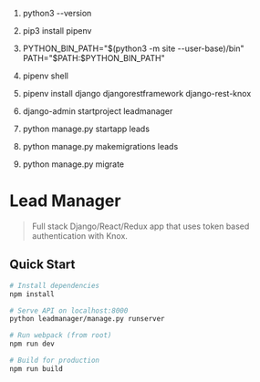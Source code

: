 1. python3 --version
2. pip3 install pipenv
3. PYTHON_BIN_PATH="$(python3 -m site --user-base)/bin"
   PATH="$PATH:$PYTHON_BIN_PATH"

4. pipenv shell
5. pipenv install django djangorestframework django-rest-knox
6. django-admin startproject leadmanager  
7. python manage.py startapp leads
8. python manage.py makemigrations leads
9. python manage.py migrate
# Lead Manager

> Full stack Django/React/Redux app that uses token based authentication with Knox.

## Quick Start

```bash
# Install dependencies
npm install

# Serve API on localhost:8000
python leadmanager/manage.py runserver

# Run webpack (from root)
npm run dev

# Build for production
npm run build
```
